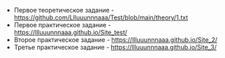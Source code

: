- Первое теоретическое задание - https://github.com/Llluuunnnaaa/Test/blob/main/theory/1.txt
- Первое практическое задание - https://llluuunnnaaa.github.io/Site_test/
- Второе практическое задание - https://llluuunnnaaa.github.io/Site_2/
- Третье практическое задание - https://llluuunnnaaa.github.io/Site_3/
